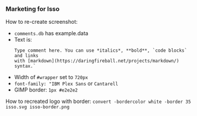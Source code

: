 ### Marketing for Isso

How to re-create screenshot:

- `comments.db` has example.data
- Text is:
  ```
  Type comment here. You can use *italics*, **bold**, `code blocks` and links
  with [markdown](https://daringfireball.net/projects/markdown/) syntax.`
  ```
- Width of `#wrapper` set to `720px`
- `font-family: "IBM Plex Sans` or `Cantarell`
- GIMP border: `1px #e2e2e2`

How to recreated logo with border:
`convert -bordercolor white -border 35 isso.svg isso-border.png`
